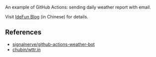 An example of GitHub Actions: sending daily weather report with email.

Visit [IdeFun Blog](https://blog.idefun.com/) (in Chinese) for details.


## References

- [signalnerve/github-actions-weather-bot](https://github.com/signalnerve/github-actions-weather-bot)
- [chubin/wttr.in](https://github.com/chubin/wttr.in)
